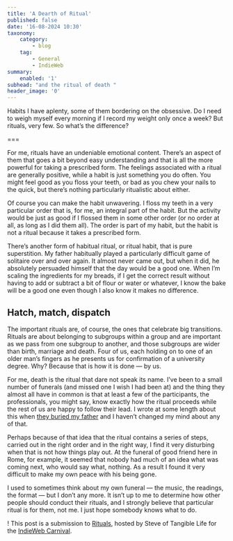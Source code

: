 ```yaml
---
title: 'A Dearth of Ritual'
published: false
date: '16-08-2024 10:30'
taxonomy:
    category:
        - blog
    tag:
        - General
        - IndieWeb
summary:
    enabled: '1'
subhead: "and the ritual of death "
header_image: '0'
---
```


Habits I have aplenty, some of them bordering on the obsessive. Do I need to weigh myself every morning if I record my weight only once a week? But rituals, very few. So what’s the difference?

===

For me, rituals have an undeniable emotional content. There’s an aspect of them that goes a bit beyond easy understanding and that is all the more powerful for taking a prescribed form. The feelings associated with a ritual are generally positive, while a habit is just something you do often. You might feel good as you floss your teeth, or bad as you chew your nails to the quick, but there’s nothing particularly ritualistic about either. 

Of course you can make the habit unwavering. I floss my teeth in a very particular order that is, for me, an integral part of the habit. But the activity would be just as good if I flossed them in some other order (or no order at all, as long as I did them all). The order is part of my habit, but the habit is not a ritual because it takes a prescribed form.

There’s another form of habitual ritual, or ritual habit, that is pure superstition. My father habitually played a particularly difficult game of solitaire over and over again. It almost never came out, but when it did, he absolutely persuaded himself that the day would be a good one. When I’m scaling the ingredients for my breads, if I get the correct result without having to add or subtract a bit of flour or water or whatever, I know the bake will be a good one even though I also know it makes no difference.

## Hatch, match, dispatch

The important rituals are, of course, the ones that celebrate big transitions. Rituals are about belonging to subgroups within a group and are important as we pass from one subgroup to another, and those subgroups are wider than birth, marriage and death. Four of us, each holding on to one of an older man’s fingers as he presents us for confirmation of a university degree. Why? Because that is how it is done — by us.

For me, death is the ritual that dare not speak its name. I’ve been to a small number of funerals (and missed one I wish I had been at) and the thing they almost all have in common is that at least a few of the participants, the professionals, you might say, know exactly how the ritual proceeds while the rest of us are happy to follow their lead. I wrote at some length about this when [they buried my father](https://www.jeremycherfas.net/blog/a-day-to-remember) and I haven’t changed my mind about any of that.

Perhaps because of that idea that the ritual contains a series of steps, carried out in the right order and in the right way, I find it very disturbing when that is not how things play out. At the funeral of good friend here in Rome, for example, it seemed that nobody had much of an idea what was coming next, who would say what, nothing. As a result I found it very difficult to make my own peace with his being gone.

I used to sometimes think about my own funeral — the music, the readings, the format — but I don’t any more. It isn’t up to me to determine how other people should conduct their rituals, and I strongly believe that particular ritual is for them, not me. I just hope somebody knows what to do.

! This post is a submission to [Rituals](https://tangiblelife.net/indieweb-carnival-rituals), hosted by Steve of Tangible Life for the [IndieWeb Carnival](https://indieweb.org/indieweb-carnival).
